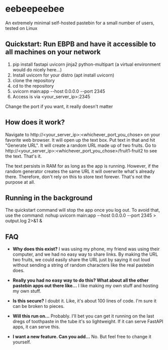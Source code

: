 # eebeepeebee
An extremely minimal self-hosted pastebin for a small number of users, tested on Linux

## Quickstart: Run EBPB and have it accessible to all machines on your network
1. pip install fastapi uvicorn jinja2 python-multipart (a virtual environment would do nicely here...)
2. Install uvicorn for your distro (apt install uvicorn)
3. clone the repository
4. cd to the repository
5. uvicorn main:app --host 0.0.0.0 --port 2345
6. Access is via <your_server_ip>:2345

Change the port if you want, it really doesn't matter

## How does it work?
Navigate to http://<your_server_ip>:<whichever_port_you_chose> on your favorite web browser. It will open up the text box. Put text in that and hit "Generate URL". It will create a random URL made up of two fruits. Go to http://<your_server_ip>:<whichever_port_you_chose>/fruit1-fruit2 to see the text. That's it.

The text persists in RAM for as long as the app is running. However, if the random generator creates the same URL it will overwrite what's already there. Therefore, don't rely on this to store text forever. That's not the purpose at all.

## Running in the background
The quickstart command will stop the app once you log out. To avoid that, use the command: nohup uvicorn main:app --host 0.0.0.0 --port 2345 > output.log 2>&1 &

## FAQ
- **Why does this exist?**
I was using my phone, my friend was using their computer, and we had no easy way to share links. By making the URL two fruits, we could easily share the URL just by saying it out loud without sending a string of random characters like the real pastebin does.

- **Really you had no easy way to do this?  What about all the other pastebin apps out there like...**
I like making my own stuff and hosting my own stuff.

- **Is this secure?**
I doubt it. Like, it's about 100 lines of code. I'm sure it can be broken to pieces.
- **Will this run on...**
Probably. I'll bet you can get it running on the last dregs of toothpaste in the tube it's so lightweight. If it can serve FastAPI apps, it can serve this.

- **I want a new feature. Can you add...**
No. But feel free to change it yourself.
